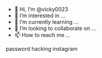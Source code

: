 - 👋 Hi, I’m @vicky0023
- 👀 I’m interested in ...
- 🌱 I’m currently learning ...
- 💞️ I’m looking to collaborate on ...
- 📫 How to reach me ...

<!---
vicky0023/vicky0023 is a ✨ special ✨ repository because its `README.md` (this file) appears on your GitHub profile.
You can click the Preview link to take a look at your changes.
---> password hacking instagram 
